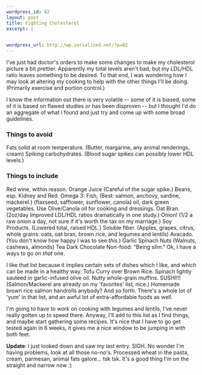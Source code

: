 ```yaml
--- 
wordpress_id: 82
layout: post
title: Fighting Cholesterol
excerpt: |
  

wordpress_url: http://wp.serialized.net/?p=82
---
```

I've just had doctor's orders to make some changes to make my cholesterol picture a bit prettier. Apparently my total levels aren't bad, but my LDL/HDL ratio leaves something to be desired. To that end, I was wondering how I may look at altering my cooking to help with the other things I'll be doing. (Primarily exercise and portion control.)

I know the information out there is very volatile -- some of it is biased, some of it is based on flawed studies or has been disproven -- but I thought I'd do an aggregate of what I found and just try and come up with some broad guidelines.

### Things to avoid
Fats solid at room temperature. (Butter, margarine, any animal renderings, cream)
Spiking carbohydrates. (Blood sugar spikes can possibly lower HDL levels.)

### Things to include
Red wine, within reason.
Orange Juice (Careful of the sugar spike.)
Beans, esp. Kidney and Red.
Omega 3: Fish, (Best: salmon, anchovy, sardine, mackerel.) (flaxseed, safflower, sunflower, canola) oil, dark green vegetables.
Use Olive/Canola oil for cooking and dressings.
Oat Bran. (2oz/day Improved LDL/HDL ratios dramatically in one study.)
Onion! (1/2 a raw onion a day, not sure if it's worth the tax on my marriage.)
Soy Products. (Lowered total, raised HDL.)
Soluble fiber. (Apples, grapes, citrus, whole grains: oats, oat bran, brown rice, and legumes and lentils)
Avacado. (You don't know how happy I was to see _this._)
Garlic
Spinach
Nuts (Walnuts, cashews, almonds)
Tea
Dark Chocolate
Non-food: "Being slim." Ok, I have a ways to go on _that_ one.

<p>I like that list because it implies certain sets of dishes which I like, and which can be made in a healthy way.
Tofu Curry over Brown Rice.
Spinach lightly sauteed in garlic-infused olive oil.
Nutty whole-grain muffins.
SUSHI!!! (Salmon/Mackerel are already on my 'favorites' list, nice.)
Homemade brown rice salmon handrolls anybody?
And so forth. There's a whole lot of 'yum' in that list, and an awful lot of extra-affordable foods as well.</p>

I'm going to have to work on cooking with legumes and lentils, I've never really gotten up to speed there. Anyway, I'll add to this list as I find things, and maybe start gathering some recipes. It's nice that I have to go get tested again in 6 weeks, it gives me a nice window to be jumping in with both feet.

**Update**: I just looked down and saw my last entry. SIGH. No wonder I'm having problems, look at all those no-no's. Processed wheat in the pasta, cream, parmesan, animal fats galore... tsk tsk. It's a good thing I'm on the straight and narrow now :)
